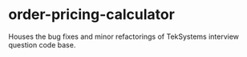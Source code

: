 # order-pricing-calculator
Houses the bug fixes and minor refactorings of TekSystems interview question code base.
